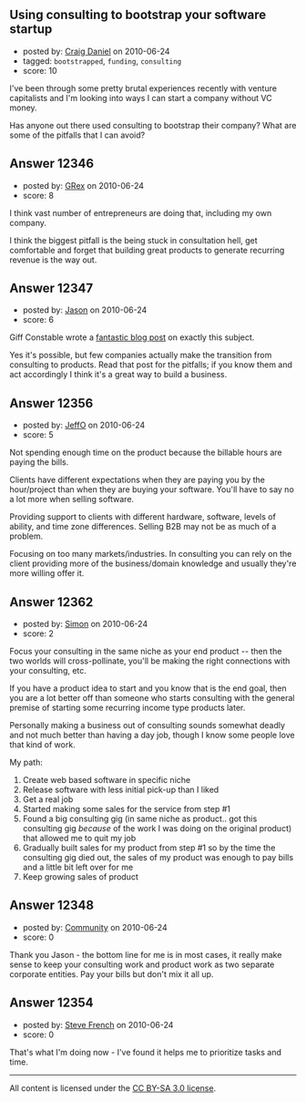 ## Using consulting to bootstrap your software startup

- posted by: [Craig Daniel](https://stackexchange.com/users/-1/43-craig-daniel) on 2010-06-24
- tagged: `bootstrapped`, `funding`, `consulting`
- score: 10

I've been through some pretty brutal experiences recently with venture capitalists and I'm looking into ways I can start a company without VC money.

Has anyone out there used consulting to bootstrap their company?  What are some of the pitfalls that I can avoid?


## Answer 12346

- posted by: [GRex](https://stackexchange.com/users/-1/2475-grex) on 2010-06-24
- score: 8

I think vast number of entrepreneurs are doing that, including my own company.

I think the biggest pitfall is the being stuck in consultation hell, get comfortable and forget that building great products to generate recurring revenue is the way out.


## Answer 12347

- posted by: [Jason](https://stackexchange.com/users/-1/2-jason) on 2010-06-24
- score: 6

<p>Giff Constable wrote a <a href="http://giffconstable.com/2010/01/when-it-comes-to-startups-products-and-services-dont-mix/" rel="nofollow">fantastic blog post</a> on exactly this subject.</p>

<p>Yes it's possible, but few companies actually make the transition from consulting to products.  Read that post for the pitfalls; if you know them and act accordingly I think it's a great way to build a business.</p>



## Answer 12356

- posted by: [JeffO](https://stackexchange.com/users/-1/1796-jeffo) on 2010-06-24
- score: 5

Not spending enough time on the product because the billable hours are paying the bills.
 
Clients have different expectations when they are paying you by the hour/project than when they are buying your software. You'll have to say no a lot more when selling software. 

Providing support to clients with different hardware, software, levels of ability, and time zone differences. Selling B2B may not be as much of a problem.

Focusing on too many markets/industries. In consulting you can rely on the client providing more of the business/domain knowledge and usually they're more willing offer it.



## Answer 12362

- posted by: [Simon](https://stackexchange.com/users/-1/2678-simon) on 2010-06-24
- score: 2

Focus your consulting in the same niche as your end product -- then the two worlds will cross-pollinate, you'll be making the right connections with your consulting, etc.

If you have a product idea to start and you know that is the end goal, then you are a lot better off than someone who starts consulting with the general premise of starting some recurring income type products later.

Personally making a business out of consulting sounds somewhat deadly and not much better than having a day job, though I know some people love that kind of work.

My path:

 1. Create web based software in specific niche
 2. Release software with less initial pick-up than I liked
 3. Get a real job
 4. Started making some sales for the service from step #1 
 5. Found a big consulting gig (in same niche as product.. got this consulting gig *because* of the work I was doing on the original product) that allowed me to quit my job
 6. Gradually built sales for my product from step #1 so by the time the consulting gig died out, the sales of my product was enough to pay bills and a little bit left over for me
 7. Keep growing sales of product


## Answer 12348

- posted by: [Community](https://stackexchange.com/users/-1/-1-community) on 2010-06-24
- score: 0

Thank you Jason - the bottom line for me is in most cases, it really make sense to keep your consulting work and product work as two separate corporate entities. Pay your bills but don't mix it all up. 


## Answer 12354

- posted by: [Steve French](https://stackexchange.com/users/-1/818-steve-french) on 2010-06-24
- score: 0

That's what I'm doing now - I've found it helps me to prioritize tasks and time.



---

All content is licensed under the [CC BY-SA 3.0 license](https://creativecommons.org/licenses/by-sa/3.0/).
